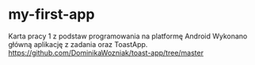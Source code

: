 # my-first-app

Karta pracy 1 z podstaw programowania na platformę Android
Wykonano główną aplikację z zadania oraz ToastApp.
https://github.com/DominikaWozniak/toast-app/tree/master
